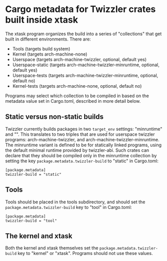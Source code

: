 # Cargo metadata for Twizzler crates built inside xtask

The xtask program organizes the build into a series of "collections" that get built in different environments. There are:

 - Tools (targets build system)
 - Kernel (targets arch-machine-none)
 - Userspace (targets arch-machine-twizzler, optional, default yes)
 - Userspace-static (targets arch-machine-twizzler-minruntime, optional, default yes)
 - Userspace-tests (targets arch-machine-twizzler-minruntime, optional, default no)
 - Kernel-tests (targets arch-machine-none, optional, default no)

Programs may select which collection to be compiled in based on the metadata value set in Cargo.toml, described in more detail below.

## Static versus non-static builds
Twizzler currently builds packages in two `target_env` settings: "minruntime" and "". This translates to two triples that are used for userspace twizzler programs: arch-machine-twizzler, and arch-machine-twizzler-minruntime. The minruntime variant is defined to be for statically linked programs, using the default minimal runtime provided by twizzler-abi. Such crates can declare that they should be compiled only in the minruntime collection by setting the key `package.metadata.twizzler-build` to "static" in Cargo.toml:

```{toml}
[package.metadata]
twizzler-build = "static"
```

## Tools

Tools should be placed in the tools subdirectory, and should set the `package.metadata.twizzler-build` key to "tool" in Cargo.toml:

```{toml}
[package.metadata]
twizzler-build = "tool"
```

## The kernel and xtask
Both the kernel and xtask themselves set the `package.metadata.twizzler-build` key to "kernel" or "xtask". Programs should not use these values. 